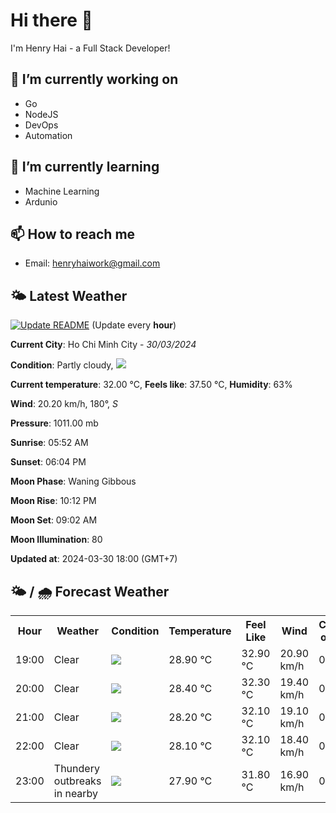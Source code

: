 # Hi there 👋

I'm Henry Hai - a Full Stack Developer!

## 🔭 I’m currently working on

- Go
- NodeJS
- DevOps
- Automation

## 🌱 I’m currently learning

- Machine Learning
- Ardunio

## 📫 How to reach me

- Email: <henryhaiwork@gmail.com>

## 🌤️ Latest Weather
[![Update README](https://github.com/henry0hai/henry0hai/actions/workflows/udpateReadme.yml/badge.svg)](https://github.com/henry0hai/henry0hai/actions/workflows/udpateReadme.yml)
(Update every **hour**)
<!-- CURRENT_WEATHER:START -->
**Current City**: Ho Chi Minh City - *30/03/2024*

**Condition**: Partly cloudy, <img src="https://cdn.weatherapi.com/weather/64x64/night/116.png"/>

**Current temperature**: 32.00 °C, **Feels like**: 37.50 °C, **Humidity**: 63%

**Wind**: 20.20 km/h, 180°, *S*

**Pressure**: 1011.00 mb

**Sunrise**: 05:52 AM

**Sunset**: 06:04 PM

**Moon Phase**: Waning Gibbous

**Moon Rise**: 10:12 PM

**Moon Set**: 09:02 AM

**Moon Illumination**: 80

**Updated at**: 2024-03-30 18:00 (GMT+7)<!-- CURRENT_WEATHER:END -->

## 🌤️ / 🌧️ Forecast Weather
<!-- FORECAST_WEATHER:START -->
<table>
		<tr>
			<th>Hour</th>
			<th>Weather</th>
			<th>Condition</th>
			<th>Temperature</th>
			<th>Feel Like</th>
			<th>Wind</th>
			<th>Chance of Rain</th>
		</tr>
				<tr>
					<td>19:00</td>
					<td>Clear </td>
					<td><img src='https://cdn.weatherapi.com/weather/64x64/night/113.png'/></td>
					<td>28.90 °C</td>
					<td>32.90 °C</td>
					<td>20.90 km/h</td>
					<td>0 %</td>
				</tr>
				<tr>
					<td>20:00</td>
					<td>Clear </td>
					<td><img src='https://cdn.weatherapi.com/weather/64x64/night/113.png'/></td>
					<td>28.40 °C</td>
					<td>32.30 °C</td>
					<td>19.40 km/h</td>
					<td>0 %</td>
				</tr>
				<tr>
					<td>21:00</td>
					<td>Clear </td>
					<td><img src='https://cdn.weatherapi.com/weather/64x64/night/113.png'/></td>
					<td>28.20 °C</td>
					<td>32.10 °C</td>
					<td>19.10 km/h</td>
					<td>0 %</td>
				</tr>
				<tr>
					<td>22:00</td>
					<td>Clear </td>
					<td><img src='https://cdn.weatherapi.com/weather/64x64/night/113.png'/></td>
					<td>28.10 °C</td>
					<td>32.10 °C</td>
					<td>18.40 km/h</td>
					<td>0 %</td>
				</tr>
				<tr>
					<td>23:00</td>
					<td>Thundery outbreaks in nearby</td>
					<td><img src='https://cdn.weatherapi.com/weather/64x64/night/200.png'/></td>
					<td>27.90 °C</td>
					<td>31.80 °C</td>
					<td>16.90 km/h</td>
					<td>0 %</td>
				</tr>
</table>
<!-- FORECAST_WEATHER:END -->
